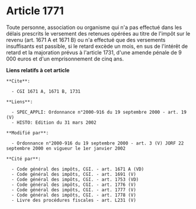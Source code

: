 # Article 1771

Toute personne, association ou organisme qui n'a pas effectué dans les délais prescrits le versement des retenues opérées au
titre de l'impôt sur le revenu (art. 1671 A et 1671 B) ou n'a effectué que des versements insuffisants est passible, si le
retard excède un mois, en sus de l'intérêt de retard et la majoration prévus à l'article 1731, d'une amende pénale de 9 000
euros et d'un emprisonnement de cinq ans.

**Liens relatifs à cet article**

	**Cite**:

	  - CGI 1671 A, 1671 B, 1731

	**Liens**:

	  - SPEC_APPLI: Ordonnance n°2000-916 du 19 septembre 2000 - art. 19 (V)
	  - HISTO: Edition du 31 mars 2002

	**Modifié par**:

	  - Ordonnance n°2000-916 du 19 septembre 2000 - art. 3 (V) JORF 22 septembre 2000 en vigueur le 1er janvier 2002

	**Cité par**:

	  - Code général des impôts, CGI. - art. 1671 A (VD)
	  - Code général des impôts, CGI. - art. 1691 (V)
	  - Code général des impôts, CGI. - art. 1753 (VD)
	  - Code général des impôts, CGI. - art. 1776 (V)
	  - Code général des impôts, CGI. - art. 1777 (V)
	  - Code général des impôts, CGI. - art. 1778 (V)
	  - Livre des procédures fiscales - art. L231 (V)
